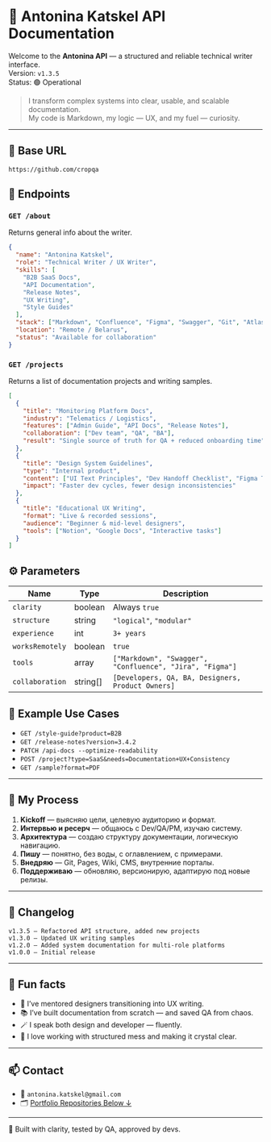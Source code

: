 # 📘 Antonina Katskel API Documentation

Welcome to the **Antonina API** — a structured and reliable technical writer interface.  
Version: `v1.3.5`  
Status: 🟢 Operational

> I transform complex systems into clear, usable, and scalable documentation.  
> My code is Markdown, my logic — UX, and my fuel — curiosity.

---

## 📍 Base URL

```
https://github.com/cropqa
```


## 🔗 Endpoints

### `GET /about`  
Returns general info about the writer.

```json
{
  "name": "Antonina Katskel",
  "role": "Technical Writer / UX Writer",
  "skills": [
    "B2B SaaS Docs",
    "API Documentation",
    "Release Notes",
    "UX Writing",
    "Style Guides"
  ],
  "stack": ["Markdown", "Confluence", "Figma", "Swagger", "Git", "Atlassian"],
  "location": "Remote / Belarus",
  "status": "Available for collaboration"
}
```


### `GET /projects`  
Returns a list of documentation projects and writing samples.

```json
[
  {
    "title": "Monitoring Platform Docs",
    "industry": "Telematics / Logistics",
    "features": ["Admin Guide", "API Docs", "Release Notes"],
    "collaboration": ["Dev team", "QA", "BA"],
    "result": "Single source of truth for QA + reduced onboarding time"
  },
  {
    "title": "Design System Guidelines",
    "type": "Internal product",
    "content": ["UI Text Principles", "Dev Handoff Checklist", "Figma Tokens Guide"],
    "impact": "Faster dev cycles, fewer design inconsistencies"
  },
  {
    "title": "Educational UX Writing",
    "format": "Live & recorded sessions",
    "audience": "Beginner & mid-level designers",
    "tools": ["Notion", "Google Docs", "Interactive tasks"]
  }
]
```


## ⚙️ Parameters

| Name             | Type     | Description                                                  |
|------------------|----------|--------------------------------------------------------------|
| `clarity`        | boolean  | Always `true`                                                |
| `structure`      | string   | `"logical"`, `"modular"`                                     |
| `experience`     | int      | `3+ years`                                                  |
| `worksRemotely`  | boolean  | `true`                                                       |
| `tools`          | array    | `["Markdown", "Swagger", "Confluence", "Jira", "Figma"]`     |
| `collaboration`  | string[] | `[Developers, QA, BA, Designers, Product Owners]`            |


## 🧪 Example Use Cases

- `GET /style-guide?product=B2B`  
- `GET /release-notes?version=3.4.2`  
- `PATCH /api-docs --optimize-readability`  
- `POST /project?type=SaaS&needs=Documentation+UX+Consistency`  
- `GET /sample?format=PDF`

---

## 🧭 My Process

1. **Kickoff** — выясняю цели, целевую аудиторию и формат.  
2. **Интервью и ресерч** — общаюсь с Dev/QA/PM, изучаю систему.  
3. **Архитектура** — создаю структуру документации, логическую навигацию.  
4. **Пишу** — понятно, без воды, с оглавлением, с примерами.  
5. **Внедряю** — Git, Pages, Wiki, CMS, внутренние порталы.  
6. **Поддерживаю** — обновляю, версионирую, адаптирую под новые релизы.

---

## 📝 Changelog

```
v1.3.5 – Refactored API structure, added new projects  
v1.3.0 – Updated UX writing samples  
v1.2.0 – Added system documentation for multi-role platforms  
v1.0.0 – Initial release  
```

---

## 💬 Fun facts

- 🧠 I’ve mentored designers transitioning into UX writing.  
- 📚 I’ve built documentation from scratch — and saved QA from chaos.  
- 🪄 I speak both design and developer — fluently.  
- 🧩 I love working with structured mess and making it crystal clear.

---

## 📫 Contact

- 📧 `antonina.katskel@gmail.com`  
- 🗂️ [Portfolio Repositories Below ↓](#)

---

🧭 Built with clarity, tested by QA, approved by devs.

